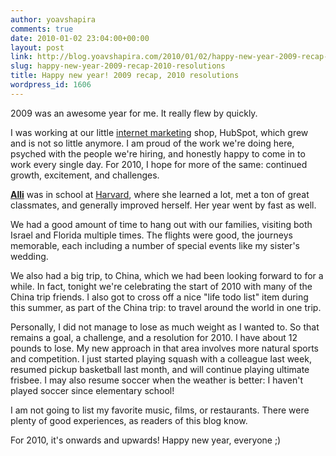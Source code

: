 ```yaml
---
author: yoavshapira
comments: true
date: 2010-01-02 23:04:00+00:00
layout: post
link: http://blog.yoavshapira.com/2010/01/02/happy-new-year-2009-recap-2010-resolutions/
slug: happy-new-year-2009-recap-2010-resolutions
title: Happy new year! 2009 recap, 2010 resolutions
wordpress_id: 1606
---
```


2009 was an awesome year for me.  It really flew by quickly.

  


I was working at our little [internet marketing](http://www.hubspot.com) shop, HubSpot, which grew and is not so little anymore.  I am proud of the work we're doing here, psyched with the people we're hiring, and honestly happy to come in to work every single day.  For 2010, I hope for more of the same: continued growth, excitement, and challenges.

  


**[Alli](http://allisonshapira.com)** was in school at [Harvard](http://www.hks.harvard.edu), where she learned a lot, met a ton of great classmates, and generally improved herself.  Her year went by fast as well.

  


We had a good amount of time to hang out with our families, visiting both Israel and Florida multiple times.  The flights were good, the journeys memorable, each including a number of special events like my sister's wedding.

  


We also had a big trip, to China, which we had been looking forward to for a while.  In fact, tonight we're celebrating the start of 2010 with many of the China trip friends.  I also got to cross off a nice "life todo list" item during this summer, as part of the China trip: to travel around the world in one trip.

  


Personally, I did not manage to lose as much weight as I wanted to.  So that remains a goal, a challenge, and a resolution for 2010.  I have about 12 pounds to lose.  My new approach in that area involves more natural sports and competition.  I just started playing squash with a colleague last week, resumed pickup basketball last month, and will continue playing ultimate frisbee.  I may also resume soccer when the weather is better: I haven't played soccer since elementary school!

  


I am not going to list my favorite music, films, or restaurants.  There were plenty of good experiences, as readers of this blog know.

  


For 2010, it's onwards and upwards!  Happy new year, everyone ;)
